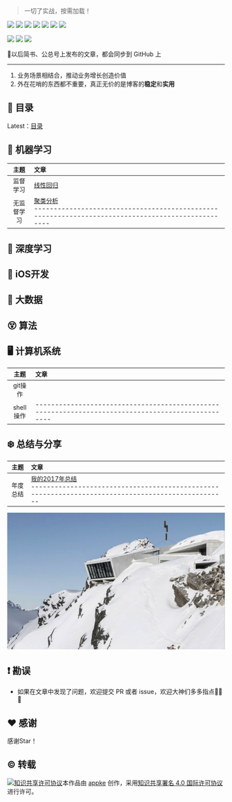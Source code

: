 > 一切了实战，按需加载！
<p align='left'>
<img src="https://img.shields.io/badge/platform-iOS-ff69b4.svg">
<img src="https://img.shields.io/badge/language-Objective--C-orange.svg">
<img src="https://img.shields.io/badge/language-Swift-abcdef.svg">
<img src="https://img.shields.io/badge/language-python-yellowgreen.svg">
<img src="https://img.shields.io/badge/language-shell-green.svg">
<img src="https://img.shields.io/badge/Blog-@appke-blue.svg">
<img src="https://img.shields.io/badge/PR-welcome%20!-brightgreen.svg?colorA=a0cd34">
</p>
<p align='left'>
<a href="https://weibo.com/92080927"><img src="https://img.shields.io/badge/weibo-@__俊辰-f974ce.svg?style=flat&colorA=f4292e"></a>
<a href="https://twitter.com/likejunchen"><img src="https://img.shields.io/badge/twitter-@appke-333.svg?style=flat&colorA=0092f2"></a>
<a href="https://www.jianshu.com/u/4dc749fdfbb7"><img src="https://img.shields.io/badge/%E7%AE%80%E4%B9%A6-@geekAppke-b561fe.svg?style=flat&colorA=ed6f59"></a>
</p>
🦋以后简书、公总号上发布的文章，都会同步到 GitHub 上

---
1. 业务场景相结合，推动业务增长创造价值
2. 外在花哨的东西都不重要，真正无价的是博客的**稳定**和**实用**



## 📖 目录

Latest：[目录](https://github.com/appke/appke.github.blog/blob/master/contents/ml/contents.md)

## 🍉 机器学习
| 主题 | 文章 |
| :--: | :-- |
| 监督学习 | [线性回归](./contents/ml/regression.md)<br> |
| 无监督学习 | [聚类分析](./contents/ml/2018-conclusion.md)<br>-------------------------------------------------------------------------------------------------- |



## 🚀 深度学习



##  iOS开发



## 🐘 大数据





## 😵 算法



## 🖥️ 计算机系统
| 主题 | 文章 |
| :--: | :-- |
| git操作 |  |
| shell操作 | -------------------------------------------------------------------------------------------------- |




## ❄️ 总结与分享

|   主题   | 文章                                                         |
| :------: | :----------------------------------------------------------- |
| 年度总结 | [我的2017年总结](./contents/timeElapse/2018-conclusion.md)<br>-------------------------------------------------------------------------------------------------- |



<p align='center'>
<img src='contents/image/surface-plot.png'>
</p>

## ❗️ 勘误

+ 如果在文章中发现了问题，欢迎提交 PR 或者 issue，欢迎大神们多多指点🙏🙏🙏


## ♥️ 感谢

感谢Star！


## ©️ 转载

<a rel="license" href="http://creativecommons.org/licenses/by/4.0/"><img alt="知识共享许可协议" style="border-width:0" src="https://i.creativecommons.org/l/by/4.0/88x31.png" /></a>本作品由 <a xmlns:cc="http://creativecommons.org/ns#" href="https://github.com/halfrost/Halfrost-Field" property="cc:attributionName" rel="cc:attributionURL">appke</a> 创作，采用<a rel="license" href="http://creativecommons.org/licenses/by/4.0/">知识共享署名 4.0 国际许可协议</a>进行许可。
